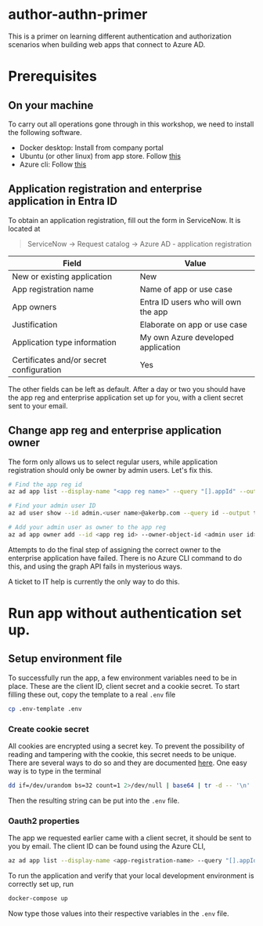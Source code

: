 # author-authn-primer
This is a primer on learning different authentication and authorization scenarios
when building web apps that connect to Azure AD.

# Prerequisites
## On your machine
To carry out all operations gone through in this workshop, we need to install the following
software.

- Docker desktop: Install from company portal
- Ubuntu (or other linux) from app store. Follow [this](https://learn.microsoft.com/en-us/windows/wsl/setup/environment)
- Azure cli: Follow [this](https://learn.microsoft.com/en-us/cli/azure/install-azure-cli-linux?pivots=apt)

## Application registration and enterprise application in Entra ID
To obtain an application registration, fill out the form in ServiceNow. It is located at 

> ServiceNow -> Request catalog -> Azure AD - application registration

| Field | Value |
| ----- | ----- |
| New or existing application | New |
| App registration name | Name of app or use case |
| App owners | Entra ID users who will own the app |
| Justification | Elaborate on app or use case |
| Application type information | My own Azure developed application |
| Certificates and/or secret configuration | Yes |

The other fields can be left as default. After a day or two you should have the app reg and 
enterprise application set up for you, with a client secret sent to your email.


## Change app reg and enterprise application owner

The form only allows us to select regular users, while application registration should only
be owner by admin users. Let's fix this.

```bash
# Find the app reg id 
az ad app list --display-name "<app reg name>" --query "[].appId" --output tsv

# Find your admin user ID
az ad user show --id admin.<user name>@akerbp.com --query id --output tsv

# Add your admin user as owner to the app reg
az ad app owner add --id <app reg id> --owner-object-id <admin user id>

````

Attempts to do the final step of assigning the correct owner to the enterprise application
have failed. There is no Azure CLI command to do this, and using the graph API fails in 
mysterious ways.

A ticket to IT help is currently the only way to do this.

# Run app without authentication set up.
## Setup environment file 
To successfully run the app, a few environment variables need to be in place. These are the 
client ID, client secret and a cookie secret. To start filling these out, copy the template
to a real `.env` file

```bash
cp .env-template .env
```

### Create cookie secret
All cookies are encrypted using a secret key. To prevent the possibility of reading and tampering
with the cookie, this secret needs to be unique. There are several ways to do so and they are 
documented [here](https://oauth2-proxy.github.io/oauth2-proxy/configuration/overview/#generating-a-cookie-secret).
One easy way is to type in the terminal

```bash
dd if=/dev/urandom bs=32 count=1 2>/dev/null | base64 | tr -d -- '\n' | tr -- '+/' '-_' ; echo
```

Then the resulting string can be put into the `.env` file.

### Oauth2 properties
The app we requested earlier came with a client secret, it should be sent to you by email. The 
client ID can be found using the Azure CLI,

```bash
az ad app list --display-name <app-registration-name> --query "[].appId" --output tsv
```

To run the application and verify that your local development environment is correctly set up,
run 
```bash
docker-compose up
```

Now type those values into their respective variables in the `.env` file.

